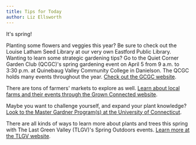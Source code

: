 ```yaml
---
title: Tips for Today
author: Liz Ellsworth
---
```


It's spring!

Planting some flowers and veggies this year? Be sure to check out the
Louise Latham Seed Library at our very own Eastford Public Library.
Wanting to learn some strategic gardening tips? Go to the Quiet Corner
Garden Club (QCGC)'s spring gardening event on April 5 from 9 a.m. to
3:30 p.m. at Quinebaug Valley Community College in Danielson. The QCGC
holds many events throughout the year. [Check out the GCGC website](https://quietcornergardenclub.com).

There are tons of farmers' markets to explore as well. [Learn about local
farms and their events through the Grown Connected website](https://www.grownconnected.org/).

Maybe you want to challenge yourself, and expand your plant knowledge?
[Look to the Master Gardner Program(s) at the University of Connecticut](https://mastergardener.uconn.edu/).

There are all kinds of ways to learn more about plants and trees this
spring with The Last Green Valley (TLGV)'s Spring Outdoors events.
[Learn more at the TLGV website](https://thelastgreenvalley.org/spring-outdoors-events).
